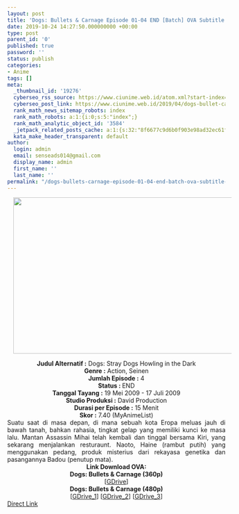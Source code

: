 ```yaml
---
layout: post
title: 'Dogs: Bullets & Carnage Episode 01-04 END [Batch] OVA Subtitle Indonesia'
date: 2019-10-24 14:27:50.000000000 +00:00
type: post
parent_id: '0'
published: true
password: ''
status: publish
categories:
- Anime
tags: []
meta:
  _thumbnail_id: '19276'
  cyberseo_rss_source: https://www.ciunime.web.id/atom.xml?start-index=2251&max-results=150
  cyberseo_post_link: https://www.ciunime.web.id/2019/04/dogs-bullet-carnage-episode-01-04-end.html
  rank_math_news_sitemap_robots: index
  rank_math_robots: a:1:{i:0;s:5:"index";}
  rank_math_analytic_object_id: '3584'
  _jetpack_related_posts_cache: a:1:{s:32:"8f6677c9d6b0f903e98ad32ec61f8deb";a:2:{s:7:"expires";i:1653803585;s:7:"payload";a:0:{}}}
  kata_make_header_transparent: default
author:
  login: admin
  email: senseads014@gmail.com
  display_name: admin
  first_name: ''
  last_name: ''
permalink: "/dogs-bullets-carnage-episode-01-04-end-batch-ova-subtitle-indonesia/"
---
```

<div class="separator" style="clear: both; text-align: center;"><a href="https://4.bp.blogspot.com/-RbPHQKIFO8o/XK79S1br3cI/AAAAAAAAOx8/LI4RvqZXP3s1kKifJnLNPKsWl-8FxQp4ACLcBGAs/s1600/Dogs%2B-%2BBullets%2B%2526%2BCarnage.jpg" imageanchor="1" style="margin-left: 1em; margin-right: 1em;"><img border="0" data-original-height="720" data-original-width="1280" height="360" src="{{ site.baseurl }}/assets/2019/10/Dogs%2B-%2BBullets%2B%2526%2BCarnage.jpg" width="640" /></a></div>
<p>
<div style="text-align: center;"><b>Judul</b><b><b> Alternatif</b> :</b> Dogs: Stray Dogs Howling in the Dark</div>
<div style="text-align: center;"><b><b>Genre :</b></b> Action, Seinen</div>
<div style="text-align: center;"><b>Jumlah Episode :</b> 4<br /><b>Status :&nbsp;</b>END<br /><b>Tanggal Tayang :</b> 19 Mei 2009 - 17 Juli 2009<br /><b>Studio Produksi :</b> David Production<br /><b>Durasi per Episode :</b> 15 Menit</div>
<div style="text-align: center;"><b>Skor :</b> 7.40 (MyAnimeList)</div>
<div style="text-align: center;"></div>
<div style="text-align: justify;">Suatu saat di masa depan, di mana sebuah kota Eropa meluas jauh di bawah tanah, bahkan rahasia, tingkat gelap yang memiliki kunci ke masa lalu. Mantan Assassin Mihai telah kembali dan tinggal bersama Kiri, yang sekarang menjalankan resturaunt. Naoto, Haine (rambut putih) yang menggunakan pedang, produk misterius dari rekayasa genetika dan pasangannya Badou (penutup mata).</div>
<div style="text-align: justify;"></div>
<div style="text-align: justify;"></div>
<div style="text-align: center;">
<div style="text-align: center;"><b>Link Download OVA:</b></div>
<div style="text-align: center;">
<div style="text-align: center;"><b>Dogs: Bullets &amp; Carnage (360p)</b></div>
</div>
<div style="text-align: center;">
<div style="text-align: center;">[<a href="https://drive.google.com/uc?export=download&amp;id=1Wz7G5Jve5JcWatEcHyE1902_-_MhQfA6" target="_blank" rel="noopener">GDrive</a>]</div>
<div style="text-align: center;">
<div style="text-align: center;"><b>Dogs: Bullets &amp; Carnage (480p)</b></div>
<div style="text-align: center;">[<a href="https://drive.google.com/uc?id=1O3lAPT-kDL_292WybRRj7p4vkaF515c8" target="_blank" rel="noopener">GDrive_1</a>] [<a href="https://drive.google.com/uc?id=1BiP9dIpxuwIOZnhq1EALIDVTasQkWh8d" target="_blank" rel="noopener">GDrive_2</a>] [<a href="https://drive.google.com/uc?export=download&amp;id=1B6ai8AXoxanF1LCXApVu0a_TEUucu5k2" target="_blank" rel="noopener">GDrive_3</a>]</div>
</div>
</div>
</div>
<link rel="stylesheet" href="https://cdnjs.cloudflare.com/ajax/libs/font-awesome/4.7.0/css/font-awesome.min.css" />
<div class="divbtn"> <a href="https://handymansurrender.com/fihup8buzv?key=94550f7ce39444073321dde3b8782f97" class="btn"><i class="fa fa-download"></i> Direct Link</a> </div>
